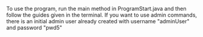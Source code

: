 To use the program, run the main method in ProgramStart.java and then follow the guides given in the terminal.
If you want to use admin commands, there is an initial admin user already created with username "adminUser" and password "pwd5"